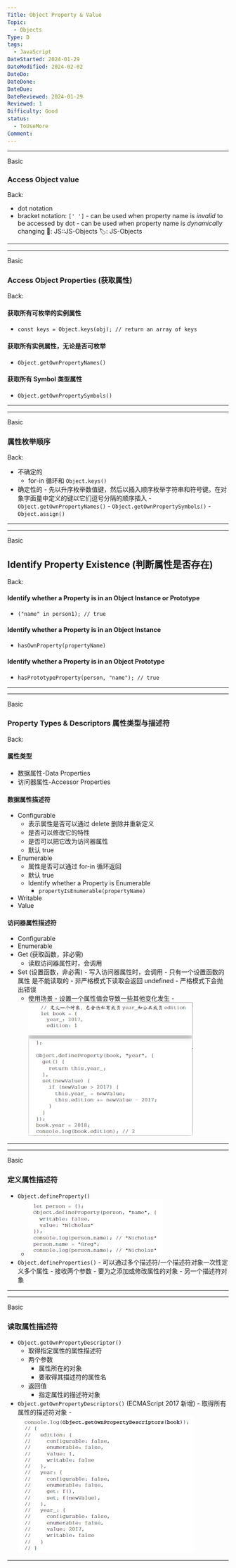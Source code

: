 ```yaml
---
Title: Object Property & Value
Topic:
  - Objects
Type: D
tags:
  - JavaScript
DateStarted: 2024-01-29
DateModified: 2024-02-02
DateDo:
DateDone:
DateDue:
DateReviewed: 2024-01-29
Reviewed: 1
Difficulty: Good
status:
  - ToUseMore
Comment:
---
```


---

Basic

### Access Object value

Back:

- dot notation
- bracket notation: `[' ']` - can be used when property name is _invalid_ to be accessed by dot - can be used when property name is _dynamically_ changing
  📌: JS::JS-Objects
  🏷️: JS-Objects
  <!--SR:!2024-02-06,4,270-->
  <!--ID: 1706850359403-->

---

---

Basic

### Access Object Properties (获取属性)

Back:

#### 获取所有可枚举的实例属性

- `const keys = Object.keys(obj); // return an array of keys`

#### 获取所有实例属性，无论是否可枚举

- `Object.getOwnPropertyNames()`

#### 获取所有 Symbol 类型属性

- `Object.getOwnPropertySymbols()`
<!--ID: 1706850359414-->

---

---

Basic

### 属性枚举顺序

Back:

- 不确定的
  - for-in 循环和 `Object.keys()`
- 确定性的 - 先以升序枚举数值键，然后以插入顺序枚举字符串和符号键。在对象字面量中定义的键以它们逗号分隔的顺序插入 - `Object.getOwnPropertyNames()` - `Object.getOwnPropertySymbols()` - `Object.assign()`
  <!--SR:!2024-02-05,3,250-->
  <!--ID: 1706850359423-->

---

---

Basic

## Identify Property Existence (判断属性是否存在)

Back:

#### Identify whether a Property is in an Object Instance or Prototype

- `("name" in person1); // true`

#### Identify whether a Property is in an Object Instance

- `hasOwnProperty(propertyName)`

#### Identify whether a Property is in an Object Prototype

- `hasPrototypeProperty(person, "name"); // true`
<!--ID: 1706850359433-->

---

---

Basic

### Property Types & Descriptors 属性类型与描述符

Back:

#### 属性类型

- 数据属性-Data Properties
- 访问器属性-Accessor Properties

#### 数据属性描述符

- Configurable
  - 表示属性是否可以通过 delete 删除并重新定义
  - 是否可以修改它的特性
  - 是否可以把它改为访问器属性
  - 默认 true
- Enumerable
  - 属性是否可以通过 for-in 循环返回
  - 默认 true
  - Identify whether a Property is Enumerable
    - `propertyIsEnumerable(propertyName)`
- Writable
- Value

#### 访问器属性描述符

- Configurable
- Enumerable
- Get (获取函数，非必需)
  - 读取访问器属性时，会调用
- Set (设置函数，非必需) - 写入访问器属性时，会调用 - 只有一个设置函数的属性 是不能读取的 - 非严格模式下读取会返回 undefined - 严格模式下会抛出错误
  - 使用场景 - 设置一个属性值会导致一些其他变化发生 - ![](z-Assets/Paste%20image%201692022911410image.png)
  <!--ID: 1706850359442-->

---

---

Basic

### 定义属性描述符

- `Object.defineProperty()`
  - ![](z-Assets/1692022103611.png)
- `Object.defineProperties()` - 可以通过多个描述符/一个描述符对象一次性定义多个属性 - 接收两个参数 - 要为之添加或修改属性的对象 - 另一个描述符对象
<!--ID: 1706850359450-->

---

---

Basic

### 读取属性描述符

- `Object.getOwnPropertyDescriptor()`
  - 取得指定属性的属性描述符
  - 两个参数
    - 属性所在的对象
    - 要取得其描述符的属性名
  - 返回值
    - 指定属性的描述符对象
- `Object.getOwnPropertyDescriptors()` (ECMAScript 2017 新增) - 取得所有属性的描述符对象 - ![](z-Assets/1692023527551.png)
<!--ID: 1706850359459-->

---

